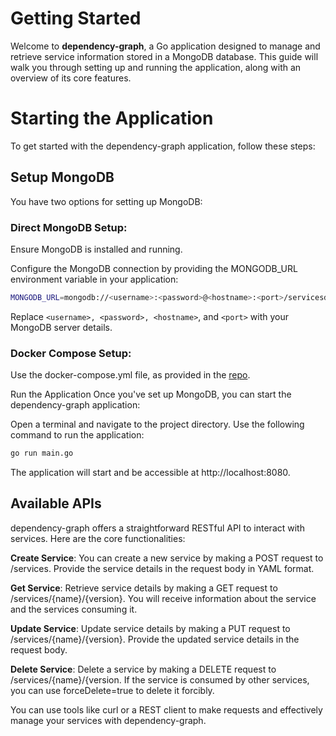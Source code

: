 # Getting Started
Welcome to **dependency-graph**, a Go application designed to manage and retrieve service information stored in a MongoDB database. This guide will walk you through setting up and running the application, along with an overview of its core features.


# Starting the Application

To get started with the dependency-graph application, follow these steps:

## Setup MongoDB
You have two options for setting up MongoDB:
###  Direct MongoDB Setup:
Ensure MongoDB is installed and running.

Configure the MongoDB connection by providing the MONGODB_URL environment variable in your application:

```bash
MONGODB_URL=mongodb://<username>:<password>@<hostname>:<port>/servicesdb
```

Replace `<username>, <password>, <hostname>`, and `<port>` with your MongoDB server details.

### Docker Compose Setup:

Use the docker-compose.yml file, as provided in the [repo](./docker-compose.yml).

Run the Application
Once you've set up MongoDB, you can start the dependency-graph application:

Open a terminal and navigate to the project directory.
Use the following command to run the application:

```bash
go run main.go
```
The application will start and be accessible at http://localhost:8080.

## Available APIs
dependency-graph offers a straightforward RESTful API to interact with services. Here are the core functionalities:

**Create Service**: You can create a new service by making a POST request to /services. Provide the service details in the request body in YAML format.

**Get Service**: Retrieve service details by making a GET request to /services/{name}/{version}. You will receive information about the service and the services consuming it.

**Update Service**: Update service details by making a PUT request to /services/{name}/{version}. Provide the updated service details in the request body.

**Delete Service**: Delete a service by making a DELETE request to /services/{name}/{version. If the service is consumed by other services, you can use forceDelete=true to delete it forcibly.

You can use tools like curl or a REST client to make requests and effectively manage your services with dependency-graph.
